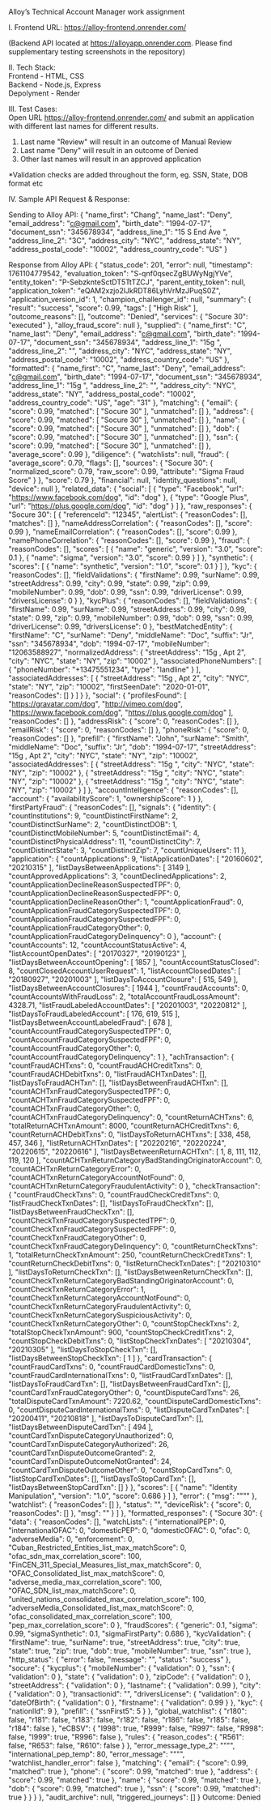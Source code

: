 Alloy’s Technical Account Manager work assignment

I. Frontend URL: 
https://alloy-frontend.onrender.com/ 

(Backend API located at https://alloyapp.onrender.com. 
 Please find supplementary testing screenshots in the repository)

II. Tech Stack:  
 Frontend - HTML, CSS  
 Backend - Node.js, Express  
 Depolyment - Render 

III. Test Cases:    
Open URL https://alloy-frontend.onrender.com/ and submit an application with different last names for different results.

1. Last name "Review" will result in an outcome of Manual Review
2. Last name "Deny" will result in an outcome of Denied
3. Other last names will result in an approved application

*Validation checks are added throughout the form, eg. SSN, State, DOB format etc

IV. Sample API Request & Response:

Sending to Alloy API:
{
  "name_first": "Chang",
  "name_last": "Deny",
  "email_address": "c@gmail.com",
  "birth_date": "1994-07-17",
  "document_ssn": "345678934",
  "address_line_1": "15 S End Ave ",
  "address_line_2": "3C",
  "address_city": "NYC",
  "address_state": "NY",
  "address_postal_code": "10002",
  "address_country_code": "US"
}

Response from Alloy API:
{
  "status_code": 201,
  "error": null,
  "timestamp": 1761104779542,
  "evaluation_token": "S-qnf0qsecZgBUWyNgjYVe",
  "entity_token": "P-SebzknteSctDT5TtTZCJ",
  "parent_entity_token": null,
  "application_token": "eQAM2xzjo2lJkRDT86LyhVrMzJPuqS0Z",
  "application_version_id": 1,
  "champion_challenger_id": null,
  "summary": {
    "result": "success",
    "score": 0.99,
    "tags": [
      "High Risk"
    ],
    "outcome_reasons": [],
    "outcome": "Denied",
    "services": {
      "Socure 30": "executed"
    },
    "alloy_fraud_score": null
  },
  "supplied": {
    "name_first": "C",
    "name_last": "Deny",
    "email_address": "c@gmail.com",
    "birth_date": "1994-07-17",
    "document_ssn": "345678934",
    "address_line_1": "15g ",
    "address_line_2": "",
    "address_city": "NYC",
    "address_state": "NY",
    "address_postal_code": "10002",
    "address_country_code": "US"
  },
  "formatted": {
    "name_first": "C",
    "name_last": "Deny",
    "email_address": "c@gmail.com",
    "birth_date": "1994-07-17",
    "document_ssn": "345678934",
    "address_line_1": "15g ",
    "address_line_2": "",
    "address_city": "NYC",
    "address_state": "NY",
    "address_postal_code": "10002",
    "address_country_code": "US",
    "age": "31"
  },
  "matching": {
    "email": {
      "score": 0.99,
      "matched": [
        "Socure 30"
      ],
      "unmatched": []
    },
    "address": {
      "score": 0.99,
      "matched": [
        "Socure 30"
      ],
      "unmatched": []
    },
    "name": {
      "score": 0.99,
      "matched": [
        "Socure 30"
      ],
      "unmatched": []
    },
    "dob": {
      "score": 0.99,
      "matched": [
        "Socure 30"
      ],
      "unmatched": []
    },
    "ssn": {
      "score": 0.99,
      "matched": [
        "Socure 30"
      ],
      "unmatched": []
    },
    "average_score": 0.99
  },
  "diligence": {
    "watchlists": null,
    "fraud": {
      "average_score": 0.79,
      "flags": [],
      "sources": {
        "Socure 30": {
          "normalized_score": 0.79,
          "raw_score": 0.99,
          "attribute": "Sigma Fraud Score"
        }
      },
      "score": 0.79
    },
    "financial": null,
    "identity_questions": null,
    "device": null
  },
  "related_data": {
    "social": [
      {
        "type": "Facebook",
        "url": "https://www.facebook.com/dog",
        "id": "dog"
      },
      {
        "type": "Google Plus",
        "url": "https://plus.google.com/dog",
        "id": "dog"
      }
    ]
  },
  "raw_responses": {
    "Socure 30": [
      {
        "referenceId": "12345",
        "alertList": {
          "reasonCodes": [],
          "matches": []
        },
        "nameAddressCorrelation": {
          "reasonCodes": [],
          "score": 0.99
        },
        "nameEmailCorrelation": {
          "reasonCodes": [],
          "score": 0.99
        },
        "namePhoneCorrelation": {
          "reasonCodes": [],
          "score": 0.99
        },
        "fraud": {
          "reasonCodes": [],
          "scores": [
            {
              "name": "generic",
              "version": "3.0",
              "score": 0.1
            },
            {
              "name": "sigma",
              "version": "3.0",
              "score": 0.99
            }
          ]
        },
        "synthetic": {
          "scores": [
            {
              "name": "synthetic",
              "version": "1.0",
              "score": 0.1
            }
          ]
        },
        "kyc": {
          "reasonCodes": [],
          "fieldValidations": {
            "firstName": 0.99,
            "surName": 0.99,
            "streetAddress": 0.99,
            "city": 0.99,
            "state": 0.99,
            "zip": 0.99,
            "mobileNumber": 0.99,
            "dob": 0.99,
            "ssn": 0.99,
            "driverLicense": 0.99,
            "driversLicense": 0
          }
        },
        "kycPlus": {
          "reasonCodes": [],
          "fieldValidations": {
            "firstName": 0.99,
            "surName": 0.99,
            "streetAddress": 0.99,
            "city": 0.99,
            "state": 0.99,
            "zip": 0.99,
            "mobileNumber": 0.99,
            "dob": 0.99,
            "ssn": 0.99,
            "driverLicense": 0.99,
            "driversLicense": 0
          },
          "bestMatchedEntity": {
            "firstName": "C",
            "surName": "Deny",
            "middleName": "Doc",
            "suffix": "Jr",
            "ssn": "345678934",
            "dob": "1994-07-17",
            "mobileNumber": "12063588927",
            "normalizedAddress": {
              "streetAddress": "15g , Apt 2",
              "city": "NYC",
              "state": "NY",
              "zip": "10002"
            },
            "associatedPhoneNumbers": [
              {
                "phoneNumber": "+13475551234",
                "type": "landline"
              }
            ],
            "associatedAddresses": [
              {
                "streetAddress": "15g , Apt 2",
                "city": "NYC",
                "state": "NY",
                "zip": "10002",
                "firstSeenDate": "2020-01-01",
                "reasonCodes": []
              }
            ]
          }
        },
        "social": {
          "profilesFound": [
            "https://gravatar.com/dog",
            "http://vimeo.com/dog",
            "https://www.facebook.com/dog",
            "https://plus.google.com/dog"
          ],
          "reasonCodes": []
        },
        "addressRisk": {
          "score": 0,
          "reasonCodes": []
        },
        "emailRisk": {
          "score": 0,
          "reasonCodes": []
        },
        "phoneRisk": {
          "score": 0,
          "reasonCodes": []
        },
        "prefill": {
          "firstName": "John",
          "surName": "Smith",
          "middleName": "Doc",
          "suffix": "Jr",
          "dob": "1994-07-17",
          "streetAddress": "15g , Apt 2",
          "city": "NYC",
          "state": "NY",
          "zip": "10002",
          "associatedAddresses": [
            {
              "streetAddress": "15g ",
              "city": "NYC",
              "state": "NY",
              "zip": "10002"
            },
            {
              "streetAddress": "15g ",
              "city": "NYC",
              "state": "NY",
              "zip": "10002"
            },
            {
              "streetAddress": "15g ",
              "city": "NYC",
              "state": "NY",
              "zip": "10002"
            }
          ]
        },
        "accountIntelligence": {
          "reasonCodes": [],
          "account": {
            "availabilityScore": 1,
            "ownershipScore": 1
          }
        },
        "firstPartyFraud": {
          "reasonCodes": [],
          "signals": {
            "identity": {
              "countInstitutions": 9,
              "countDistinctFirstName": 2,
              "countDistinctSurName": 2,
              "countDistinctDOB": 1,
              "countDistinctMobileNumber": 5,
              "countDistinctEmail": 4,
              "countDistinctPhysicalAddress": 11,
              "countDistinctCity": 7,
              "countDistinctState": 3,
              "countDistinctZip": 7,
              "countUniqueUsers": 11
            },
            "application": {
              "countApplications": 9,
              "listApplicationDates": [
                "20160602",
                "20210315"
              ],
              "listDaysBetweenApplications": [
                3149
              ],
              "countApprovedApplications": 3,
              "countDeclinedApplications": 2,
              "countApplicationDeclineReasonSuspectedTPF": 0,
              "countApplicationDeclineReasonSuspectedFPF": 0,
              "countApplicationDeclineReasonOther": 1,
              "countApplicationFraud": 0,
              "countApplicationFraudCategorySuspectedTPF": 0,
              "countApplicationFraudCategorySuspectedFPF": 0,
              "countApplicationFraudCategoryOther": 0,
              "countApplicationFraudCategoryDelinquency": 0
            },
            "account": {
              "countAccounts": 12,
              "countAccountStatusActive": 4,
              "listAccountOpenDates": [
                "20170327",
                "20190123"
              ],
              "listDaysBetweenAccountOpening": [
                1857
              ],
              "countAccountStatusClosed": 8,
              "countClosedAccountUserRequest": 1,
              "listAccountClosedDates": [
                "20180927",
                "20201003"
              ],
              "listDaysToAccountClosure": [
                515,
                549
              ],
              "listDaysBetweenAccountClosures": [
                1944
              ],
              "countFraudAccounts": 0,
              "countAccountsWithFraudLoss": 2,
              "totalAccountFraudLossAmount": 4328.71,
              "listFraudLabeledAccountDates": [
                "20201003",
                "20220812"
              ],
              "listDaysToFraudLabeledAccount": [
                176,
                619,
                515
              ],
              "listDaysBetweenAccountLabeledFraud": [
                678
              ],
              "countAccountFraudCategorySuspectedTPF": 0,
              "countAccountFraudCategorySuspectedFPF": 0,
              "countAccountFraudCategoryOther": 0,
              "countAccountFraudCategoryDelinquency": 1
            },
            "achTransaction": {
              "countFraudACHTxns": 0,
              "countFraudACHCreditTxns": 0,
              "countFraudACHDebitTxns": 0,
              "listFraudACHTxnDates": [],
              "listDaysToFraudACHTxn": [],
              "listDaysBetweenFraudACHTxn": [],
              "countACHTxnFraudCategorySuspectedTPF": 0,
              "countACHTxnFraudCategorySuspectedFPF": 0,
              "countACHTxnFraudCategoryOther": 0,
              "countACHTxnFraudCategoryDelinquency": 0,
              "countReturnACHTxns": 6,
              "totalReturnACHTxnAmount": 8000,
              "countReturnACHCreditTxns": 6,
              "countReturnACHDebitTxns": 0,
              "listDaysToReturnACHTxns": [
                338,
                458,
                457,
                346
              ],
              "listReturnACHTxnDates": [
                "20220216",
                "20220224",
                "20220615",
                "20220616"
              ],
              "listDaysBetweenReturnACHTxn": [
                1,
                8,
                111,
                112,
                119,
                120
              ],
              "countACHTxnReturnCategoryBadStandingOriginatorAccount": 0,
              "countACHTxnReturnCategoryError": 0,
              "countACHTxnReturnCategoryAccountNotFound": 0,
              "countACHTxnReturnCategoryFraudulentActivity": 0
            },
            "checkTransaction": {
              "countFraudCheckTxns": 0,
              "countFraudCheckCreditTxns": 0,
              "listFraudCheckTxnDates": [],
              "listDaysToFraudCheckTxn": [],
              "listDaysBetweenFraudCheckTxn": [],
              "countCheckTxnFraudCategorySuspectedTPF": 0,
              "countCheckTxnFraudCategorySuspectedFPF": 0,
              "countCheckTxnFraudCategoryOther": 0,
              "countCheckTxnFraudCategoryDelinquency": 0,
              "countReturnCheckTxns": 1,
              "totalReturnCheckTxnAmount": 250,
              "countReturnCheckCreditTxns": 1,
              "countReturnCheckDebitTxns": 0,
              "listReturnCheckTxnDates": [
                "20210310"
              ],
              "listDaysToReturnCheckTxn": [],
              "listDaysBetweenReturnCheckTxn": [],
              "countCheckTxnReturnCategoryBadStandingOriginatorAccount": 0,
              "countCheckTxnReturnCategoryError": 1,
              "countCheckTxnReturnCategoryAccountNotFound": 0,
              "countCheckTxnReturnCategoryFraudulentActivity": 0,
              "countCheckTxnReturnCategorySuspiciousActivity": 0,
              "countCheckTxnReturnCategoryOther": 0,
              "countStopCheckTxns": 2,
              "totalStopCheckTxnAmount": 900,
              "countStopCheckCreditTxns": 2,
              "countStopCheckDebitTxns": 0,
              "listStopCheckTxnDates": [
                "20210304",
                "20210305"
              ],
              "listDaysToStopCheckTxn": [],
              "listDaysBetweenStopCheckTxn": [
                1
              ]
            },
            "cardTransaction": {
              "countFraudCardTxns": 0,
              "countFraudCardDomesticTxns": 0,
              "countFraudCardInternationalTxns": 0,
              "listFraudCardTxnDates": [],
              "listDaysToFraudCardTxn": [],
              "listDaysBetweenFraudCardTxn": [],
              "countCardTxnFraudCategoryOther": 0,
              "countDisputeCardTxns": 26,
              "totalDisputeCardTxnAmount": 7220.62,
              "countDisputeCardDomesticTxns": 0,
              "countDisputeCardInternationalTxns": 0,
              "listDisputeCardTxnDates": [
                "20200411",
                "20210818"
              ],
              "listDaysToDisputeCardTxn": [],
              "listDaysBetweenDisputeCardTxn": [
                494
              ],
              "countCardTxnDisputeCategoryUnauthorized": 0,
              "countCardTxnDisputeCategoryAuthorized": 26,
              "countCardTxnDisputeOutcomeGranted": 2,
              "countCardTxnDisputeOutcomeNotGranted": 24,
              "countCardTxnDisputeOutcomeOther": 0,
              "countStopCardTxns": 0,
              "listStopCardTxnDates": [],
              "listDaysToStopCardTxn": [],
              "listDaysBetweenStopCardTxn": []
            }
          },
          "scores": [
            {
              "name": "Identity Manipulation",
              "version": "1.0",
              "score": 0.686
            }
          ]
        },
        "error": {
          "msg": "\"\""
        },
        "watchlist": {
          "reasonCodes": []
        },
        "status": "",
        "deviceRisk": {
          "score": 0,
          "reasonCodes": []
        },
        "msg": ""
      }
    ]
  },
  "formatted_responses": {
    "Socure 30": {
      "data": {
        "reasonCodes": [],
        "watchLists": {
          "internationalPEP": 0,
          "internationalOFAC": 0,
          "domesticPEP": 0,
          "domesticOFAC": 0,
          "ofac": 0,
          "adverseMedia": 0,
          "enforcement": 0,
          "Cuban_Restricted_Entities_list_max_matchScore": 0,
          "ofac_sdn_max_correlation_score": 100,
          "FinCEN_311_Special_Measures_list_max_matchScore": 0,
          "OFAC_Consolidated_list_max_matchScore": 0,
          "adverse_media_max_correlation_score": 100,
          "OFAC_SDN_list_max_matchScore": 0,
          "united_nations_consolidated_max_correlation_score": 100,
          "adverseMedia_Consolidated_list_max_matchScore": 0,
          "ofac_consolidated_max_correlation_score": 100,
          "pep_max_correlation_score": 0
        },
        "fraudScores": {
          "generic": 0.1,
          "sigma": 0.99,
          "sigmaSynthetic": 0.1,
          "sigmaFirstParty": 0.686
        },
        "kycValidation": {
          "firstName": true,
          "surName": true,
          "streetAddress": true,
          "city": true,
          "state": true,
          "zip": true,
          "dob": true,
          "mobileNumber": true,
          "ssn": true
        },
        "http_status": {
          "error": false,
          "message": "",
          "status": "success"
        },
        "socure": {
          "kycplus": {
            "mobileNumber": {
              "validation": 0
            },
            "ssn": {
              "validation": 0
            },
            "state": {
              "validation": 0
            },
            "zipCode": {
              "validation": 0
            },
            "streetAddress": {
              "validation": 0
            },
            "lastname": {
              "validation": 0.99
            },
            "city": {
              "validation": 0
            },
            "transactionid": "",
            "driversLicense": {
              "validation": 0
            },
            "dateOfBirth": {
              "validation": 0
            },
            "firstname": {
              "validation": 0.99
            }
          },
          "kyc": {
            "nationlId": 9
          },
          "prefill": {
            "ssnFirst5": 5
          }
        },
        "global_watchlist": {
          "r180": false,
          "r181": false,
          "r183": false,
          "r182": false,
          "r186": false,
          "r185": false,
          "r184": false
        },
        "eCBSV": {
          "I998": true,
          "R999": false,
          "R997": false,
          "R998": false,
          "I999": true,
          "R996": false
        },
        "rules": {
          "reason_codes": {
            "R561": false,
            "R653": false,
            "R610": false
          }
        },
        "error_message_type_2": "\"\"",
        "international_pep_temp": 80,
        "error_message": "\"\"",
        "watchlist_handler_error": false
      },
      "matching": {
        "email": {
          "score": 0.99,
          "matched": true
        },
        "phone": {
          "score": 0.99,
          "matched": true
        },
        "address": {
          "score": 0.99,
          "matched": true
        },
        "name": {
          "score": 0.99,
          "matched": true
        },
        "dob": {
          "score": 0.99,
          "matched": true
        },
        "ssn": {
          "score": 0.99,
          "matched": true
        }
      }
    }
  },
  "audit_archive": null,
  "triggered_journeys": []
}
Outcome: Denied
